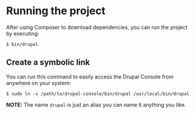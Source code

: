 # Running the project
After using Composer to download dependencies, you can run the project by executing:

```
$ bin/drupal
```

## Create a symbolic link

You can run this command to easily access the Drupal Console from anywhere on your system:

```
$ sudo ln -s /path/to/drupal-console/bin/drupal /usr/local/bin/drupal
```

**NOTE:** The name `drupal` is just an alias you can name it anything you like.
